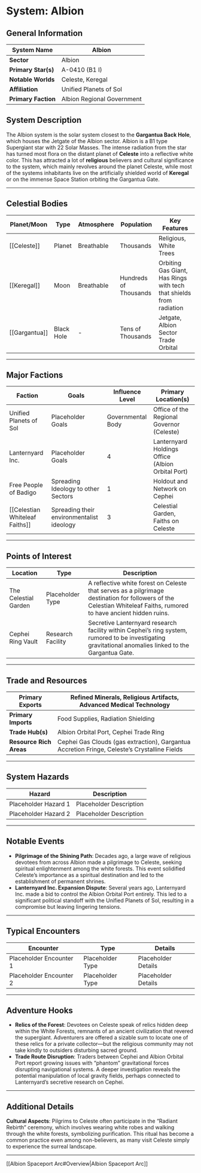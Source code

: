 # System: Albion

## General Information 

| **System Name**     | Albion                     |
| ------------------- | -------------------------- |
| **Sector**          | Albion                     |
| **Primary Star(s)** | A-0410 (B1 I)              |
| **Notable Worlds**  | Celeste, Keregal           |
| **Affiliation**     | Unified Planets of Sol     |
| **Primary Faction** | Albion Regional Government |
## System Description 

The Albion system is the solar system closest to the **Gargantua Back Hole**, which houses the Jetgate of the Albion sector. Albion is a B1 type Supergiant star with 22 Solar Masses. The intense radiation from the star has turned most flora on the distant planet of **Celeste** into a reflective white color. This has attracted a lot of **religious** believers and cultural significance to the system, which mainly revolves around the planet Celeste, while most of the systems inhabitants live on the artificially shielded world of **Keregal** or on the immense Space Station orbiting the Gargantua Gate.

---

## Celestial Bodies 

| **Planet/Moon** | **Type**   | **Atmosphere** | **Population**        | **Key Features**                                                    |
| --------------- | ---------- | -------------- | --------------------- | ------------------------------------------------------------------- |
| [[Celeste]]     | Planet     | Breathable     | Thousands             | Religious, White Trees                                              |
| [[Keregal]]     | Moon       | Breathable     | Hundreds of Thousands | Orbiting Gas Giant, Has Rings with tech that shields from radiation |
| [[Gargantua]]   | Black Hole | -              | Tens of Thousands     | Jetgate, Albion Sector Trade Orbital                                |

---

## Major Factions 

| **Faction**                    | **Goals**                                 | **Influence Level** | **Primary Location(s)**                           |
| ------------------------------ | ----------------------------------------- | ------------------- | ------------------------------------------------- |
| Unified Planets of Sol         | Placeholder Goals                         | Governmental Body   | Office of the Regional Governor (Celeste)         |
| Lanternyard Inc.               | Placeholder Goals                         | 4                   | Lanternyard Holdings Office (Albion Orbital Port) |
| Free People of Badigo          | Spreading Ideology to other Sectors       | 1                   | Holdout and Network on Cephei                     |
| [[Celestian Whiteleaf Faiths]] | Spreading their environmentalist ideology | 3                   | Celestial Garden, Faiths on Celeste               |

---

## Points of Interest 

| **Location**         | **Type**          | **Description**                                                                                                                                                     |
| -------------------- | ----------------- | ------------------------------------------------------------------------------------------------------------------------------------------------------------------- |
| The Celestial Garden | Placeholder Type  | A reflective white forest on Celeste that serves as a pilgrimage destination for followers of the Celestian Whiteleaf Faiths, rumored to have ancient hidden ruins. |
| Cephei Ring Vault    | Research Facility | Secretive Lanternyard research facility within Cephei’s ring system, rumored to be investigating gravitational anomalies linked to the Gargantua Gate.              |

---

## Trade and Resources 

| **Primary Exports**     | Refined Minerals, Religious Artifacts, Advanced Medical Technology                           |
| ----------------------- | -------------------------------------------------------------------------------------------- |
| **Primary Imports**     | Food Supplies, Radiation Shielding                                                           |
| **Trade Hub(s)**        | Albion Orbital Port, Cephei Trade Ring                                                       |
| **Resource Rich Areas** | Cephei Gas Clouds (gas extraction), Gargantua Accretion Fringe, Celeste’s Crystalline Fields |

---

## System Hazards 

| **Hazard**               | **Description**                   |
|--------------------------|-----------------------------------|
| Placeholder Hazard 1     | Placeholder Description           |
| Placeholder Hazard 2     | Placeholder Description           |

---

## Notable Events 

- **Pilgrimage of the Shining Path**: Decades ago, a large wave of religious devotees from across Albion made a pilgrimage to Celeste, seeking spiritual enlightenment among the white forests. This event solidified Celeste’s importance as a spiritual destination and led to the establishment of permanent shrines.
- **Lanternyard Inc. Expansion Dispute**: Several years ago, Lanternyard Inc. made a bid to control the Albion Orbital Port entirely. This led to a significant political standoff with the Unified Planets of Sol, resulting in a compromise but leaving lingering tensions.

---

## Typical Encounters 

| **Encounter**            | **Type**          | **Details**                     |
|--------------------------|-------------------|---------------------------------|
| Placeholder Encounter 1  | Placeholder Type  | Placeholder Details             |
| Placeholder Encounter 2  | Placeholder Type  | Placeholder Details             |

---

## Adventure Hooks 

- **Relics of the Forest**: Devotees on Celeste speak of relics hidden deep within the White Forests, remnants of an ancient civilization that revered the supergiant. Adventurers are offered a sizable sum to locate one of these relics for a private collector—but the religious community may not take kindly to outsiders disturbing sacred ground.
- **Trade Route Disruption**: Traders between Cephei and Albion Orbital Port report growing issues with “phantom” gravitational forces disrupting navigational systems. A deeper investigation reveals the potential manipulation of local gravity fields, perhaps connected to Lanternyard’s secretive research on Cephei.

---

## Additional Details 

**Cultural Aspects**: Pilgrims to Celeste often participate in the “Radiant Rebirth” ceremony, which involves wearing white robes and walking through the white forests, symbolizing purification. This ritual has become a common practice even among non-believers, as many visit Celeste simply to experience the surreal landscape.

___

[[Albion Spaceport Arc#Overview|Albion Spaceport Arc]]